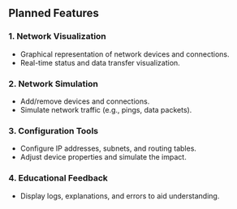 ## Planned Features

### 1. Network Visualization
- Graphical representation of network devices and connections.
- Real-time status and data transfer visualization.

### 2. Network Simulation
- Add/remove devices and connections.
- Simulate network traffic (e.g., pings, data packets).

### 3. Configuration Tools
- Configure IP addresses, subnets, and routing tables.
- Adjust device properties and simulate the impact.

### 4. Educational Feedback
- Display logs, explanations, and errors to aid understanding.